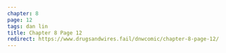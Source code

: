```yaml
---
chapter: 8
page: 12
tags: dan lin
title: Chapter 8 Page 12
redirect: https://www.drugsandwires.fail/dnwcomic/chapter-8-page-12/
---
```

